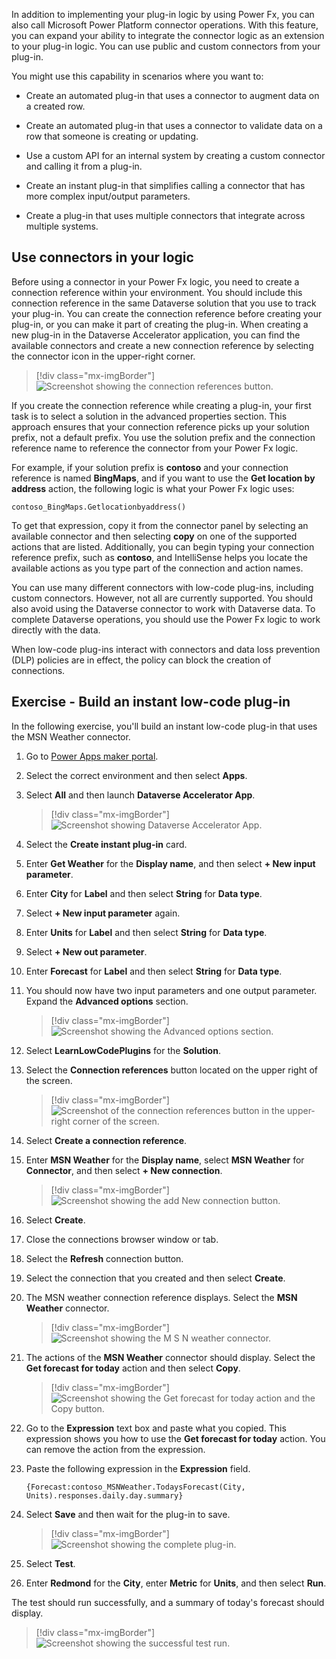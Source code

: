 In addition to implementing your plug-in logic by using Power Fx, you can also call Microsoft Power Platform connector operations. With this feature, you can expand your ability to integrate the connector logic as an extension to your plug-in logic. You can use public and custom connectors from your plug-in. 

You might use this capability in scenarios where you want to:

- Create an automated plug-in that uses a connector to augment data on a created row.

- Create an automated plug-in that uses a connector to validate data on a row that someone is creating or updating.

- Use a custom API for an internal system by creating a custom connector and calling it from a plug-in.

- Create an instant plug-in that simplifies calling a connector that has more complex input/output parameters.

- Create a plug-in that uses multiple connectors that integrate across multiple systems.

## Use connectors in your logic

Before using a connector in your Power Fx logic, you need to create a connection reference within your environment. You should include this connection reference in the same Dataverse solution that you use to track your plug-in. You can create the connection reference before creating your plug-in, or you can make it part of creating the plug-in. When creating a new plug-in in the Dataverse Accelerator application, you can find the available connectors and create a new connection reference by selecting the connector icon in the upper-right corner.

> [!div class="mx-imgBorder"]
> ![Screenshot showing the connection references button.](../media/connection-references.svg)

If you create the connection reference while creating a plug-in, your first task is to select a solution in the advanced properties section. This approach ensures that your connection reference picks up your solution prefix, not a default prefix. You use the solution prefix and the connection reference name to reference the connector from your Power Fx logic.

For example, if your solution prefix is **contoso** and your connection reference is named **BingMaps**, and if you want to use the **Get location by address** action, the following logic is what your Power Fx logic uses:

```
contoso_BingMaps.Getlocationbyaddress()
```

To get that expression, copy it from the connector panel by selecting an available connector and then selecting **copy** on one of the supported actions that are listed. Additionally, you can begin typing your connection reference prefix, such as **contoso**, and IntelliSense helps you locate the available actions as you type part of the connection and action names.

You can use many different connectors with low-code plug-ins, including custom connectors. However, not all are currently supported. You should also avoid using the Dataverse connector to work with Dataverse data. To complete Dataverse operations, you should use the Power Fx logic to work directly with the data.

When low-code plug-ins interact with connectors and data loss prevention (DLP) policies are in effect, the policy can block the creation of connections.

## Exercise - Build an instant low-code plug-in

In the following exercise, you'll build an instant low-code plug-in that uses the MSN Weather connector.

1. Go to [Power Apps maker portal](https://make.powerapps.com/?azure-portal=true).

1. Select the correct environment and then select **Apps**.

1. Select **All** and then launch **Dataverse Accelerator App**.

    > [!div class="mx-imgBorder"]
    > ![Screenshot showing Dataverse Accelerator App.](../media/accelerator-app.svg)
1. Select the **Create instant plug-in** card.

1. Enter **Get Weather** for the **Display name**, and then select **+ New input parameter**.

1. Enter **City** for **Label** and then select **String** for **Data type**.

1. Select **+ New input parameter** again.

1. Enter **Units** for **Label** and then select **String** for **Data type**.

1. Select **+ New out parameter**.

1. Enter **Forecast** for **Label** and then select **String** for **Data type**.

1. You should now have two input parameters and one output parameter. Expand the **Advanced options** section.

    > [!div class="mx-imgBorder"]
    > ![Screenshot showing the Advanced options section.](../media/advanced-options.svg)
1. Select **LearnLowCodePlugins** for the **Solution**.

1. Select the **Connection references** button located on the upper right of the screen.

    > [!div class="mx-imgBorder"]
    > ![Screenshot of the connection references button in the upper-right corner of the screen.](../media/connection-references.svg)
1. Select **Create a connection reference**.

1. Enter **MSN Weather** for the **Display name**,  select **MSN Weather** for **Connector**, and then select **+ New connection**.

    > [!div class="mx-imgBorder"]
    > ![Screenshot showing the add New connection button.](../media/new-connection.svg)
1. Select **Create**.

1. Close the connections browser window or tab.

1. Select the **Refresh** connection button.

1. Select the connection that you created and then select **Create**.

1. The MSN weather connection reference displays. Select the **MSN Weather** connector.

    > [!div class="mx-imgBorder"]
    > ![Screenshot showing the M S N weather connector.](../media/msn-weather-connection.svg)
1. The actions of the **MSN Weather** connector should display. Select the **Get forecast for today** action and then select **Copy**.

    > [!div class="mx-imgBorder"]
    > ![Screenshot showing the Get forecast for today action and the Copy button.](../media/today-forecast.svg)
1. Go to the **Expression** text box and paste what you copied. This expression shows you how to use the **Get forecast for today** action. You can remove the action from the expression.

1. Paste the following expression in the **Expression** field.

	```{Forecast:contoso_MSNWeather.TodaysForecast(City, Units).responses.daily.day.summary}```

1. Select **Save** and then wait for the plug-in to save.

    > [!div class="mx-imgBorder"]
    > ![Screenshot showing the complete plug-in.](../media/complete-plug-in.svg)
1. Select **Test**.

1. Enter **Redmond** for the **City**, enter **Metric** for **Units**, and then select **Run**.

The test should run successfully, and a summary of today's forecast should display.

   > [!div class="mx-imgBorder"]
   > ![Screenshot showing the successful test run.](../media/success-test-run.svg)
